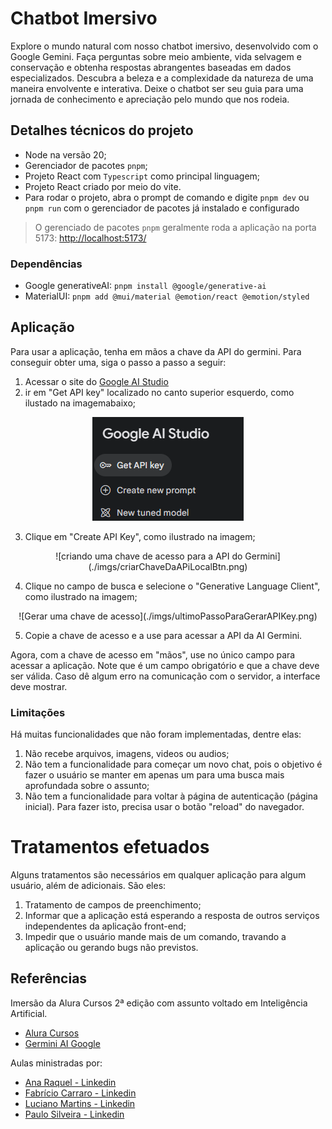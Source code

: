 # Chatbot Imersivo

Explore o mundo natural com nosso chatbot imersivo, desenvolvido com o Google Gemini. Faça perguntas sobre meio ambiente, vida selvagem e conservação e obtenha respostas abrangentes baseadas em dados especializados. Descubra a beleza e a complexidade da natureza de uma maneira envolvente e interativa. Deixe o chatbot ser seu guia para uma jornada de conhecimento e apreciação pelo mundo que nos rodeia.

## Detalhes técnicos do projeto

* Node na versão 20;
* Gerenciador de pacotes `pnpm`;
* Projeto React com `Typescript` como principal linguagem;
* Projeto React criado por meio do vite.
* Para rodar o projeto, abra o prompt de comando e digite `pnpm dev` ou `pnpm run` com o gerenciador de pacotes já instalado e configurado

>O gerenciado de pacotes `pnpm` geralmente roda a aplicação na porta 5173: [http://localhost:5173/]( http://localhost:5173/)

### Dependências

* Google generativeAI: `pnpm install @google/generative-ai`
* MaterialUI: `pnpm add @mui/material @emotion/react @emotion/styled`

## Aplicação

Para usar a aplicação, tenha em mãos a chave da API do germini. Para conseguir obter uma, siga o passo a passo a seguir:

1. Acessar o site do [Google AI Studio](https://aistudio.google.com/app/prompts/new_chat/?utm_source=website&utm_medium=referral&utm_campaign=Alura&utm_content=)
2. ir em "Get API key" localizado no canto superior esquerdo, como ilustado na imagemabaixo;

<div align="center">
    <img src="./imgs/localizacaoBtnAPIKey.png"> </img>
</div>

3. Clique em "Create API Key", como ilustrado na imagem;

<div align="center">
    ![criando uma chave de acesso para a API do Germini](./imgs/criarChaveDaAPiLocalBtn.png)
</div>

4. Clique no campo de busca e selecione o "Generative Language Client", como ilustrado na imagem;

<div align="center">
    ![Gerar uma chave de acesso](./imgs/ultimoPassoParaGerarAPIKey.png)
</div>

5. Copie a chave de acesso e a use para acessar a API da AI Germini.

Agora, com a chave de acesso em "mãos", use no único campo para acessar a aplicação. Note que é um campo obrigatório e que a chave deve ser válida. Caso dê algum erro na comunicação com o servidor, a interface deve mostrar.

### Limitações

Há muitas funcionalidades que não foram implementadas, dentre elas:
1. Não recebe arquivos, imagens, videos ou audios;
2. Não tem a funcionalidade para começar um novo chat, pois o objetivo é fazer o usuário se manter em apenas um para uma busca mais aprofundada sobre o assunto;
3. Não tem a funcionalidade para voltar à página de autenticação (página inicial). Para fazer isto, precisa usar o botão "reload" do navegador.

# Tratamentos efetuados

Alguns tratamentos são necessários em qualquer aplicação para algum usuário, além de adicionais. São eles:
1. Tratamento de campos de preenchimento;
2. Informar que a aplicação está esperando a resposta de outros serviços independentes da aplicação front-end;
3. Impedir que o usuário mande mais de um comando, travando a aplicação ou gerando bugs não previstos.

## Referências

Imersão da Alura Cursos 2ª edição com assunto voltado em Inteligência Artificial.

* [Alura Cursos](https://www.alura.com.br/)
* [Germini AI Google](https://ai.google.dev/)

Aulas ministradas por:

* [Ana Raquel - Linkedin](https://www.linkedin.com/in/ana-raquel-fernandes-cunha-a48a07a0/)
* [Fabrício Carraro - Linkedin](https://www.linkedin.com/in/fabriciocarraro/)
* [Luciano Martins - Linkedin](https://www.linkedin.com/in/lucianommartins/)
* [Paulo Silveira - Linkedin](https://www.linkedin.com/in/paulosilveira/)